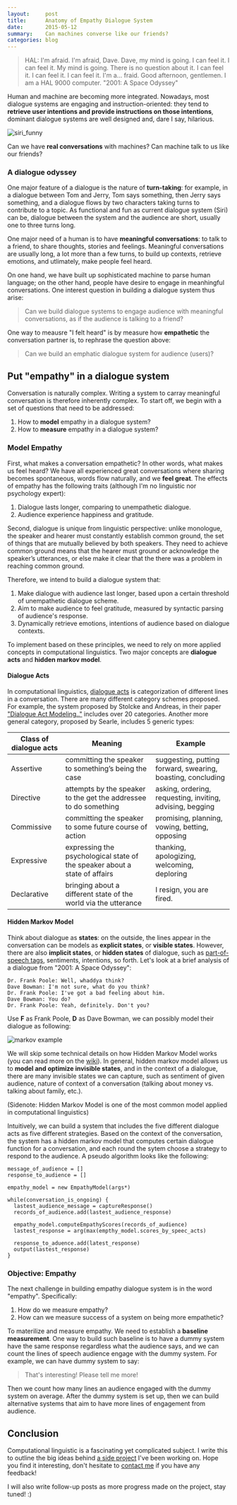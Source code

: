 ```yaml
---
layout:     post
title:      Anatomy of Empathy Dialogue System
date:       2015-05-12
summary:    Can machines converse like our friends?
categories: blog
---
```


> HAL: I'm afraid. I'm afraid, Dave. Dave, my mind is going. I can feel it. I can feel it. My mind is going. There is no question about it. I can feel it. I can feel it. I can feel it. I'm a... fraid. Good afternoon, gentlemen. I am a HAL 9000 computer.         "2001: A Space Odyssey"

Human and machine are becoming more integrated. Nowadays, most dialogue systems are engaging and instruction-oriented: they tend to **retrieve user intentions and provide instructions on those intentions**, dominant dialogue systems are well designed and, dare I say, hilarious.

![siri_funny](/images/siri_funny.png)

Can we have **real conversations** with machines? Can machine talk to us like our friends?

### A dialogue odyssey
One major feature of a dialogue is the nature of **turn-taking**: for example, in a dialogue between Tom and Jerry, Tom says something, then Jerry says something, and a dialogue flows by two characters taking turns to contribute to a topic. As functional and fun as current dialogue system (Siri) can be, dialogue between the system and the audience are short, usually one to three turns long.

One major need of a human is to have **meaningful conversations**: to talk to a friend, to share thoughts, stories and feelings. Meaningful conversations are usually long, a lot more than a few turns, to build up contexts, retrieve emotions, and utlimately, make people feel heard.

On one hand, we have built up sophisticated machine to parse human language; on the other hand, people have desire to engage in meanhingful conversations. One interest question in building a dialogue system thus arise:

> Can we build dialogue systems to engage audience with meaningful conversations, as if the audience is talking to a friend?

One way to meausre "I felt heard" is by measure how **empathetic** the conversation partner is, to rephrase the question above:

> Can we build an emphatic dialogue system for audience (users)?

## Put "empathy" in a dialogue system
Conversation is naturally complex. Writing a system to carray meaningful conversation is therefore inherently complex. To start off, we begin with a set of questions that need to be addressed:

1. How to **model** empathy in a dialogue system?
2. How to **measure** empathy in a dialogue system?

### Model Empathy
First, what makes a conversation empathetic? In other words, what makes us feel heard? We have all experienced great conversations where sharing becomes spontaneous, words flow naturally, and we **feel great**. The effects of empathy has the following traits (although I'm no linguistic nor psychology expert):

1. Dialogue lasts longer, comparing to unempathetic dialogue.
2. Audience experience happiness and gratitude.

Second, dialogue is unique from linguistic perspective: unlike monologue, the speaker and hearer must constantly establish common ground, the set of things that are mutually believed by both speakers. They need to achieve common ground means that the hearer must ground or acknowledge the speaker’s utterances, or else make it clear that the there was a problem in reaching common ground.

Therefore, we intend to build a dialogue system that:

1. Make dialogue with audience last longer, based upon a certain threshold of unempathetic dialogue scheme.
2. Aim to make audience to feel gratitude, measured by syntactic parsing of audience's response.
3. Dynamically retrieve emotions, intentions of audience based on dialogue contexts.

To implement based on these principles, we need to rely on more applied concepts in computational linguistics. Two major concepts are **dialogue acts** and **hidden markov model**.

#### Dialogue Acts
In computational linguistics, [dialogue acts](http://en.wikipedia.org/wiki/Dialog_act) is categorization of different lines in a conversation. There are many different category schemes proposed. For example, the system proposed by Stolcke and Andreas, in their paper ["Dialogue Act Modeling.."](http://web.stanford.edu/~jurafsky/ws97/CL-dialog.pdf) includes over 20 categories. Another more general category, proposed by Searle, includes 5 generic types:

| Class of dialogue acts | Meaning                                                                    | Example                                                     |
|----------------------|----------------------------------------------------------------------------|-------------------------------------------------------------|
| Assertive            | committing the speaker to something’s being the case                       | suggesting, putting forward, swearing, boasting, concluding |
| Directive            | attempts by the speaker to the get the addressee to do something           | asking, ordering, requesting, inviting, advising, begging   |
| Commissive           | committing the speaker to some future course of action                     | promising, planning, vowing, betting, opposing              |
| Expressive           | expressing the psychological state of the speaker about a state of affairs | thanking, apologizing, welcoming, deploring                 |
| Declarative          | bringing about a different state of the world via the utterance            | I resign, you are fired.                                    |

#### Hidden Markov Model
Think about dialogue as **states**: on the outside, the lines appear in the conversation can be models as **explicit states**, or **visible states**. However, there are also **implicit states**, or **hidden states** of dialogue, such as [part-of-speech tags](http://en.wikipedia.org/wiki/Part-of-speech_tagging), sentiments, intentions, so forth. Let's look at a brief analysis of a dialogue from "2001: A Space Odyssey":

    Dr. Frank Poole: Well, whaddya think?
    Dave Bowman: I'm not sure, what do you think?
    Dr. Frank Poole: I've got a bad feeling about him.
    Dave Bowman: You do?
    Dr. Frank Poole: Yeah, definitely. Don't you?

Use **F** as Frank Poole, **D** as Dave Bowman, we can possibly model their dialogue as following:

![markov example](/images/markov_example.png)

We will skip some technical details on how Hidden Markov Model works (you can read more on the [wiki](http://en.wikipedia.org/wiki/Hidden_Markov_model)). In general, hidden markov model allows us to **model and optimize invisible states**, and in the context of a dialogue, there are many invisible states we can capture, such as sentiment of given audience, nature of context of a conversation (talking about money vs. talking about family, etc.).

(Sidenote: Hidden Markov Model is one of the most common model applied in computational linguistics)

Intuitively, we can build a system that includes the five different dialogue acts as five different strategies. Based on the context of the conversation, the system has a hidden markov model that computes certain dialogue function for a conversation, and each round the sytem choose a strategy to respond to the audience. A pseudo algorithm looks like the following:

    message_of_audience = []
    response_to_audience = []

    empathy_model = new EmpathyModel(args*)

    while(conversation_is_ongoing) {
      lastest_audience_message = captureResponse()
      records_of_audience.add(lastest_audience_response)

      empathy_model.computeEmpathyScores(records_of_audience)
      lastest_response = arg(max(empthy_model.scores_by_speec_acts)

      response_to_aduence.add(latest_response)
      output(lastest_response)
    }

### Objective: Empathy
The next challenge in building empathy dialogue system is in the word "empathy". Specifically:

1. How do we measure empathy?
2. How can we measure success of a system on being more empathetic?

To materilize and measure empathy. We need to establish a **baseline measurement**. One way to build such baseline is to have a dummy system have the same response regardless what the audience says, and we can count the lines of speech audience engage with the dummy system. For example, we can have dummy system to say:

> That's interesting! Please tell me more!

Then we count how many lines an audience engaged with the dummy system on average. After the dummy system is set up, then we can build alternative systems that aim to have more lines of engagement from audience.

## Conclusion

Computational linguistic is a fascinating yet complicated subject. I write this to outline the big ideas behind [a side project](https://github.com/marshallshen/notebook) I've been working on. Hope you find it interesting, don't hesitate to [contact me](http://mshen.me/contact/) if you have any feedback!

I will also write follow-up posts as more progress made on the project, stay tuned! :)


